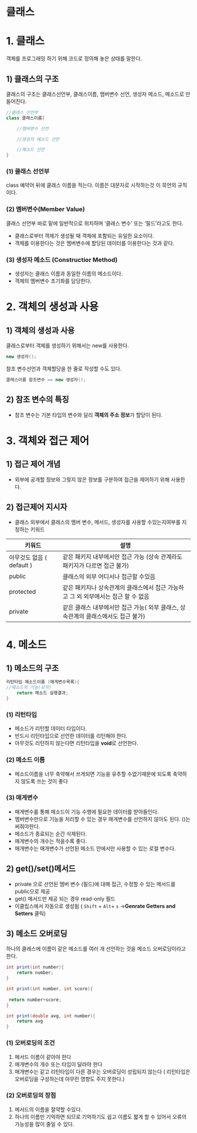 # 클래스

# 1. 클래스

객체를 프로그래밍 하기 위해 코드로 정의해 놓은 상태를 말한다.

## **1) 클래스의 구조**

클래스의 구조는 클래스선언부, 클래스이름, 맴버변수 선언, 생성자 메소드, 메소드로 만들어진다.

```java
//클래스 선언부
class 클래스이름{

	//맴버변수 선언

	//생성자 메소드 선언

	//메소드 선언
}
```

### (1) 클래스 선언부

class 예약어 뒤에 클래스 이름을 적는다. 이름은 대문자로 시작하는것 이 묵언의 규칙이다. 

### (2) 멤버변수(Member Value)

클래스 선언부 바로 밑에 일반적으로 위치하며 ‘클래스 변수’ 또는 ‘필드’라고도 한다.

- 클래스로부터 객체가 생성될 때 객체에 포함되는 유일한 요소이다.
- 객체를 이용한다는 것은  멤버변수에 할당된 데이터를 이용한다는 것과 같다.

### (3) 생성자 메소드 (Constructior  Method)

- 생성자는 클래스 이름과 동일한 이름의 메소드이다.
- 객체의 멤버변수 초기화를 담당한다.

# 2. 객체의 생성과 사용

## 1) 객체의 생성과 사용

클래스로부터 객체를 생성하기 위해서는 new를 사용한다.

```java
new 생성자();
```

참조 변수선언과 객체할당을 한 줄로 작성할 수도 있다.

```java
클래스이름 참조변수 == new 생성자();
```

## 2) 참조 변수의 특징

- 참조 변수는 기본 타입의 변수와 달리 **객체의 주소 정보**가 할당이 된다.

# 3. 객체와 접근 제어

## 1) 접근 제어 개념

- 외부에 공개할 정보와 그렇지 않은 정보를 구분하여 접근을 제어하기 위해 사용한다.

## 2) 접근제어 지시자

- 클래스 외부에서 클래스의 멤버 변수, 메서드, 생성자를 사용할 수있는지여부를 지정하는 키워드

| 키워드 | 설명 |
| --- | --- |
| 아무것도 없음 ( default ) | 같은 패키지 내부에서만 접근 가능 (상속 관계라도 패키지가 다르면 접근 불가) |
| public | 클래스의 외부 어디서나 접근할 수있음 |
| protected | 같은 패키지나 상속관계의 클래스에서 접근 가능하고 그 외 외부에서는 접근 할 수 없음 |
| private | 같은 클래스 내부에서만 접근 가능( 외부 클래스, 상속관계의 클래스에서도 접근 불가) |

## 

# 4. 메소드

## 1) 메소드의 구조

```java
리턴타입 메소드이름 (매게변수목록){
//메소드의 기능(로직)
	return 메소드 실행결과;
}
```

### (1) 리턴타입

- 메소드가 리턴할 데이터 타입이다.
- 반드시 리턴타입으로 선언한 데이터를 리턴해야 한다.
- 아무것도 리턴하지 않는다면 리턴타입을 **void**로 선언한다.

### (2) 메소드 이름

- 메소드이름을 너무 축약해서 쓰게되면 기능을 유추할 수없기때문에 되도록 축약하지 않도록 쓰는 것이 좋다

### (3) 매게변수

- 매게변수를 통해 메소드이 기능 수행에 필요한 데이터를 받아들인다.
- 멤버변수만으로 기능을 처리할 수 있는 경우 매게변수를 선언하지 않아도 된다.  ()는 써줘야한다.
- 메소드가 종료되는 순간 삭제된다.
- 매게변수의 개수는 적을수록 좋다.
- 매개변수는 매개변수가 선언된 메소드 안에서만 사용할 수 있는 로컬 변수다.

## 2) get()/set()메서드

- private 으로 선언된 멤버 변수 (필드)에 대해 접근, 수정할 수 있는 메서드를 public으로 제공
- get() 메서드만 제공 되는 경우 read-only 필드
- 이클립스에서 자동으로 생성됨 ( `Shift` + `Alt`+ `s`  →**Genrate Getters and Setters** 클릭)

## 3) 메소드 오버로딩

하나의 클래스에 이름이 같은 메소드를 여러 개 선언하는 것을 메소드 오버로딩이라고 한다.

```java
int print(int number){
    return number; 
}

int print(int number, int score){
    
 return number+score;
}

int print(double avg, int number){
    return avg
}
```

### (1) 오버로딩의 조건

1. 메서드 이름이 같아야 한다
2. 매개변수의 개수 또는 타입이 달라야 한다
3. 매개변수는 같고 리턴타입이 다른 경우는 오버로딩이 성립되지 않는다
( 리턴타입은 오버로딩을 구성하는데 아무런 영향도 주지 못한다.)

### (2) 오버로딩의 장점

1. 메서드의 이름을 절약할 수있다.
2. 하나의 이름만 기억하면 되므로 기억하기도 쉽고 이름도 짧게 할 수 있어서 오류의 가능성을 많이 줄일 수 있다.